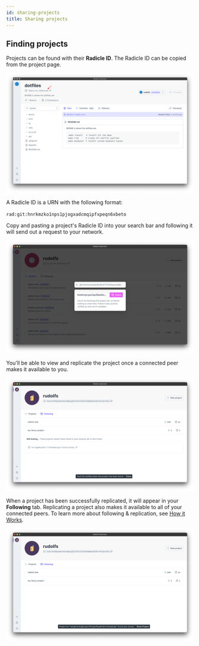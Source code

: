 ```yaml
---
id: sharing-projects
title: Sharing projects
---
```


## Finding projects

Projects can be found with their **Radicle ID**. The Radicle ID can be copied
from the project page.

![Radicle ID][ri]

A Radicle ID is a URN with the following format:

`rad:git:hnrkmzko1nps1pjogxadcmqipfxpeqn6xbeto`

Copy and pasting a project's Radicle ID into your search bar and following it
will send out a request to your network.

![Search and Follow][sf]

You'll be able to view and replicate the project once a connected peer makes it
available to you.

![Still Looking][sl]

When a project has been successfully replicated, it will appear in your
**Following** tab. Replicating a project also makes it available to all of your
connected peers. To learn more about following & replication, see [How it
Works][un].

![Project Found][pf]

[fa]: understanding-radicle/faq.md
[ma]: understanding-radicle/glossary.md/#maintainer
[pr]: understanding-radicle/glossary.md/#project
[un]: understanding-radicle/how-it-works.md/#replication-model

[ri]: /img/radicle-id.png
[pf]: /img/project-found.png
[sf]: /img/search-bar.png
[sl]: /img/still-looking.png
